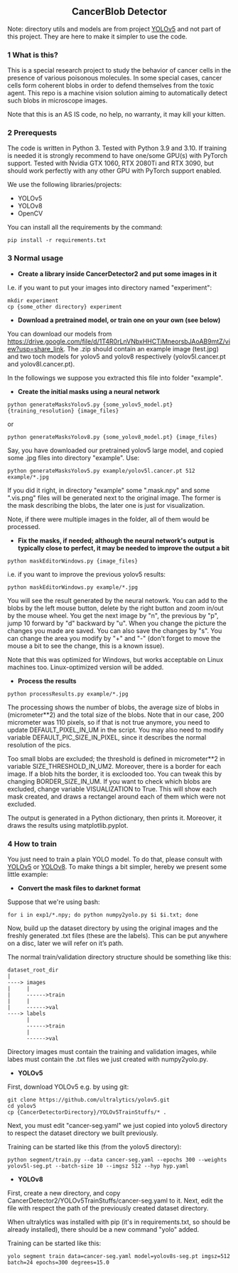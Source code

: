 ## <div align="center">CancerBlob Detector</div>

Note: directory utils and models are from project [YOLOv5](
https://github.com/ultralytics/yolov5) and not part of this project.
They are here to make it simpler to use the code.

### 1 What is this?

This is a special research project to study the behavior of 
cancer cells in the presence of various poisonous molecules.
In some special cases, cancer cells form coherent blobs in order
to defend themselves from the toxic agent. This repo is a machine
vision solution aiming to automatically detect such blobs in
microscope images.

Note that this is an AS IS code, no help, no warranty, it may kill
your kitten.

### 2 Prerequests

The code is written in Python 3. Tested with Python 3.9 and 3.10. If training
is needed it is strongly recommend to have one/some GPU(s) with
PyTorch support. Tested with Nvidia GTX 1060, RTX 2080Ti and
RTX 3090, but should work perfectly with any other GPU with PyTorch
support enabled.

We use the following libraries/projects:
* YOLOv5
* YOLOv8
* OpenCV

You can install all the requirements by the command:

~~~
pip install -r requirements.txt 
~~~

### 3 Normal usage

* <b>Create a library inside CancerDetector2 and put some images in it</b>

I.e. if you want to put your images into directory named "experiment":

~~~
mkdir experiment
cp {some_other directory} experiment
~~~

* <b>Download a pretrained model, or train one on your own (see below)</b>

You can download our models from https://drive.google.com/file/d/1T4R0rLnVNbxHHCTjMneorsbJAoAB9mtZ/view?usp=share_link. 
The .zip should contain an example image (test.jpg) and two toch models for yolov5 and
yolov8 respectively (yolov5l.cancer.pt and yolov8l.cancer.pt).

In the followings we suppose you extracted this file into folder "example".

* <b>Create the initial masks using a neural network</b>

~~~
python generateMasksYolov5.py {some_yolov5_model.pt} {training_resolution} {image_files}
~~~
or
~~~~
python generateMasksYolov8.py {some_yolov8_model.pt} {image_files} 
~~~~

Say, you have downloaded our pretrained yolov5 large model, and copied 
some .jpg files into directory "example". Use:

~~~
python generateMasksYolov5.py example/yolov5l.cancer.pt 512 example/*.jpg
~~~

If you did it right, in directory "example" some ".mask.npy" and some ".vis.png"
files will be generated next to the original image. The former is the mask 
describing the blobs, the later one is just for visualization.

Note, if there were multiple images in the folder, all of them would be processed.

* <b>Fix the masks, if needed; although the neural network's
output is typically close to perfect, it may be needed to improve the
output a bit</b>

~~~
python maskEditorWindows.py {image_files}
~~~

i.e. if you want to improve the previous yolov5 results:

~~~
python maskEditorWindows.py example/*.jpg
~~~

You will see the result generated by the neural netowrk. You can add to the blobs by the 
left mouse button, delete by the right button and zoom in/out by
the mouse wheel. You get the next image by "n", the previous by "p",
jump 10 forward by "d" backward by "u". When you change the picture
the changes you made are saved. You can also save the changes by "s".
You can change the area you modify by "+" and "-" (don't forget to 
move the mouse a bit to see the change, this is a known issue).

Note that this was optimized for Windows, but works acceptable on 
Linux machines too. Linux-optimized version will be added.

* <b>Process the results</b>

~~~
python processResults.py example/*.jpg
~~~

The processing shows the number of blobs, the average size of blobs
in (micrometer**2) and the total size of the blobs. Note that in our
case, 200 micrometer was 110 pixels, so if that is not true anymore, you
need to update DEFAULT_PIXEL_IN_UM in the script. You may also need to modify 
variable DEFAULT_PIC_SIZE_IN_PIXEL, since it describes the normal 
resolution of the pics. 

Too small blobs are excluded; the threshold is defined in
micrometer**2 in variable SIZE_THRESHOLD_IN_UM2. Moreover, there is a border for
each image. If a blob hits the border, it is exclooded too. You can
tweak this by changing BORDER_SIZE_IN_UM. If you want to check which 
blobs are excluded, change variable VISUALIZATION to True. This will
show each mask created, and draws a rectangel around each of them which
were not excluded.

The output is generated in a Python dictionary, then prints it.
Moreover, it draws the results using matplotlib.pyplot.

### 4 How to train

You just need to train a plain YOLO model. To do that, please 
consult with [YOLOv5](https://github.com/ultralytics/yolov5) or
[YOLOv8](https://github.com/ultralytics/ultralytics). To make
things a bit simpler, hereby we present some little example:

* <b>Convert the mask files to darknet format</b>

Suppose that we're using bash:

~~~
for i in exp1/*.npy; do python numpy2yolo.py $i $i.txt; done
~~~

Now, build up the dataset directory by using the original images and
the freshly generated .txt files (these are the labels). This can
be put anywhere on a disc, later we will refer on it’s path.

The normal train/validation directory structure should be something 
like this:

~~~
dataset_root_dir
|
----> images
|     |
|     ------>train
|     |
|     ------>val
----> labels
      |
      ------>train
      |
      ------>val
~~~

Directory images must contain the training and validation images, while
labes must contain the .txt files we just created with numpy2yolo.py.

* <b>YOLOv5</b>

First, download YOLOv5 e.g. by using git:

~~~
git clone https://github.com/ultralytics/yolov5.git
cd yolov5
cp {CancerDetectorDirectory}/YOLOv5TrainStuffs/* .
~~~

Next, you must edit "cancer-seg.yaml" we just copied into yolov5
directory to respect the dataset directory we built previously.

Training can be started like this (from the yolov5 directory):

~~~
python segment/train.py --data cancer-seg.yaml --epochs 300 --weights yolov5l-seg.pt --batch-size 10 --imgsz 512 --hyp hyp.yaml
~~~

* <b>YOLOv8</b>

First, create a new directory, and copy CancerDetector2/YOLOv5TrainStuffs/cancer-seg.yaml
to it. Next, edit the file with respect the path of the previously created
dataset directory.

When ultralytics was installed with pip (it's in requirements.txt, so should
be already installed), there should be a new command "yolo" added.

Training can be started like this:

~~~
yolo segment train data=cancer-seg.yaml model=yolov8s-seg.pt imgsz=512 batch=24 epochs=300 degrees=15.0
~~~


